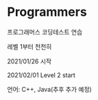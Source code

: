 # Programmers
프로그래머스 코딩테스트 연습

레벨 1부터 천천히

2021/01/26 시작

2021/02/01 Level 2 start

언어: C++, Java(추후 추가 예정)
